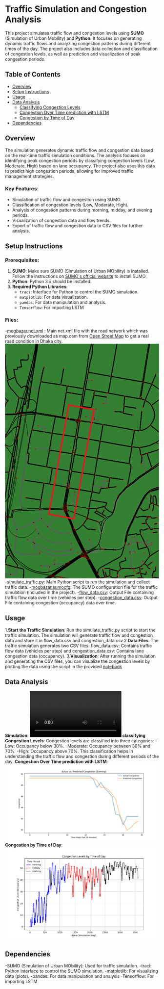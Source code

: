 # Traffic Simulation and Congestion Analysis

This project simulates traffic flow and congestion levels using **SUMO** (Simulation of Urban Mobility) and **Python**. It focuses on generating dynamic traffic flows and analyzing congestion patterns during different times of the day. The project also includes data collection and classification of congestion levels, as well as prediction and visualization of peak congestion periods.

## Table of Contents
- [Overview](#overview)
- [Setup Instructions](#setup-instructions)
- [Usage](#usage)
- [Data Analysis](#data-analysis)
  - [Classifying Congestion Levels](#classifying-congestion-levels)
  - [Congestion Over Time prediction with LSTM](#Congestion-Over-Time-prediction-with-LSTM)
  - [Congestion by Time of Day](#congestion-by-time-of-day)
- [Dependencies](#dependencies)

## Overview
The simulation generates dynamic traffic flow and congestion data based on the real-time traffic simulation conditions. The analysis focuses on identifying peak congestion periods by classifying congestion levels (Low, Moderate, High) based on lane occupancy. The project also uses this data to predict high congestion periods, allowing for improved traffic management strategies.

### Key Features:
- Simulation of traffic flow and congestion using SUMO.
- Classification of congestion levels (Low, Moderate, High).
- Analysis of congestion patterns during morning, midday, and evening periods.
- Visualization of congestion data and flow trends.
- Export of traffic flow and congestion data to CSV files for further analysis.

## Setup Instructions

### Prerequisites:
1. **SUMO**: Make sure SUMO (Simulation of Urban MObility) is installed. Follow the instructions on [SUMO's official website](https://www.eclipse.org/sumo/) to install SUMO.
2. **Python**: Python 3.x should be installed.
3. **Required Python Libraries**:
   - `traci`: Interface for Python to control the SUMO simulation.
   - `matplotlib`: For data visualization.
   - `pandas`: For data manipulation and analysis.
   - `Tensorflow`: For importing LSTM
### Files:
 -[mogbazar.net.xml](mogbazar.net.xml) : Main net.xml file with the road network which was previously downloaded as map.osm from [Open Street Map](https://www.openstreetmap.org/search?query=dhaka%20satrasta#map=17/23.759645/90.401087) to get a real road condition in Dhaka city. ![mogbazar](mogbazar.png)
 -[simulate_traffic.py](simulate_traffic.py): Main Python script to run the simulation and collect traffic data.
 -[mogbazar.sumocfg](mogbazar.sumocfg): The SUMO configuration file for the traffic simulation (included in the project).
 -[flow_data.csv](flow_data.csv): Output File containing traffic flow data over time (vehicles per step).
 -[congestion_data.csv](congestion_data.csv): Output File containing congestion (occupancy) data over time.

## Usage
1.**Start the Traffic Simulation**: Run the simulate_traffic.py script to start the traffic simulation. The simulation will generate traffic flow and congestion data and store it in flow_data.csv and congestion_data.csv
2.**Data Files**: The traffic simulation generates two CSV files: flow_data.csv: Contains traffic flow data (vehicles per step) and congestion_data.csv: Contains lane congestion data (occupancy).
3.**Visualization**: After running the simulation and generating the CSV files, you can visualize the congestion levels by plotting the data using the script in the provided [notebook](from_SUMO.ipynb)

## Data Analysis
**Simulation**: ![traffic-simulation-output](traffic-simulation-output.mp4)
**classifying Congestion Levels**: Congestion levels are classified into three categories:
                                                                 -Low: Occupancy below 30%.
                                                                 -Moderate: Occupancy between 30% and 70%.
                                                                 -High: Occupancy above 70%.
This classification helps in understanding the traffic flow and congestion during different periods of the day.
**Congestion Over Time prediction with LSTM**: ![congestion_prediction](congestion_prediction.png)
**Congestion by Time of Day**: ![Congestion Levels by Time of Day](Congestion_Levels_by_Time_of_Day.png)

## Dependencies
 -SUMO (Simulation of Urban MObility): Used for traffic simulation.
 -traci: Python interface to control the SUMO simulation.
 -matplotlib: For visualizing data (plots).
 -pandas: For data manipulation and analysis
 -Tensorflow: For importing LSTM
 
